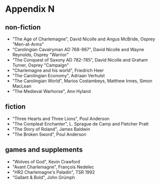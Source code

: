 
# Appendix N

## non-fiction

* "The Age of Charlemagne", David Nicolle and Angus McBride, Osprey "Men-at-Arms"
* "Carolingian Cavalryman AD 768-987", David Nicolle and Wayne Reynolds, Osprey "Warrior"
* "The Conquest of Saxony AD 782-785", David Nicolle and Graham Turner, Osprey "Campaign"
* "Charlemagne and his world", Friedrich Heer
* "The Carolingian Economy", Adriaan Verhulst
* "The Carolingian World", Marios Costambeys, Matthew Innes, Simon MacLean
* "The Medieval Warhorse", Ann Hyland

## fiction

* "Three Hearts and Three Lions", Poul Anderson
* "The Compleat Enchanter", L. Sprague de Camp and Fletcher Pratt
* "The Story of Roland", James Baldwin
* "The Broken Sword", Poul Anderson

## games and supplements

* "Wolves of God", Kevin Crawford
* "Avant Charlemagne", François Nedelec
* "HR2 Charlemagne's Paladin", TSR 1992
* "Gallant & Bold", John Grümph

